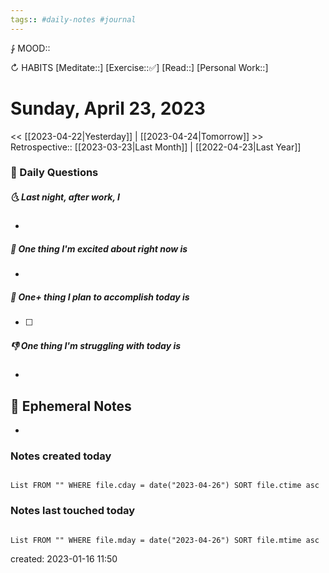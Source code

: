 ```yaml
---
tags:: #daily-notes #journal
---
```


⨑ MOOD::

↻ HABITS
[Meditate::]
[Exercise::✅]
[Read::]
[Personal Work::]

# Sunday, April 23, 2023

\<\< [[2023-04-22|Yesterday]] | [[2023-04-24|Tomorrow]] >>
Retrospective:: [[2023-03-23|Last Month]] | [[2022-04-23|Last Year]]

### 📅 Daily Questions

##### 🌜 Last night, after work, I

-

##### 🙌 One thing I'm excited about right now is

-

##### 🚀 One+ thing I plan to accomplish today is

- [ ]

##### 👎 One thing I'm struggling with today is

-

## 📝 Ephemeral Notes

-

### Notes created today

```dataview

List FROM "" WHERE file.cday = date("2023-04-26") SORT file.ctime asc

```

### Notes last touched today

```dataview

List FROM "" WHERE file.mday = date("2023-04-26") SORT file.mtime asc

```

created: 2023-01-16 11:50
